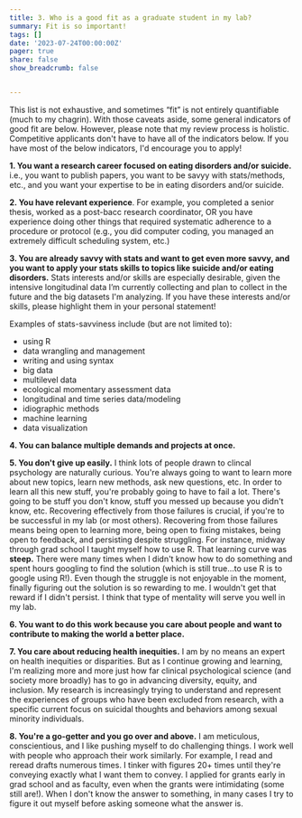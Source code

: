 ```yaml
---
title: 3. Who is a good fit as a graduate student in my lab?
summary: Fit is so important!
tags: []
date: '2023-07-24T00:00:00Z'
pager: true
share: false
show_breadcrumb: false


---
```

This list is not exhaustive, and sometimes “fit” is not entirely quantifiable (much to my chagrin). With those caveats aside, some general indicators of good fit are below. However, please note that my review process is holistic. Competitive applicants don't have to have all of the indicators below. If you have most of the below indicators, I'd encourage you to apply!

**1.  You want a research career focused on eating disorders and/or suicide.** i.e., you want to publish papers, you want to be savyy with stats/methods, etc., and you want your expertise to be in eating disorders and/or suicide.

**2.  You have relevant experience**. For example, you completed a senior thesis, worked as a post-bacc research coordinator, OR you have experience doing other things that required systematic adherence to a procedure or protocol (e.g., you did computer coding, you managed an extremely difficult scheduling system, etc.)

**3.  You are already savvy with stats and want to get even more savvy, and you want to apply your stats skills to topics like suicide and/or eating disorders.** Stats interests and/or skills are especially desirable, given the intensive longitudinal data I’m currently collecting and plan to collect in the future and the big datasets I'm analyzing. If you have these interests and/or skills, please highlight them in your personal statement!

Examples of stats-savviness include (but are not limited to):
- using R
- data wrangling and management
- writing and using syntax
- big data
- multilevel data
- ecological momentary assessment data
- longitudinal and time series data/modeling
- idiographic methods
- machine learning
- data visualization

**4.  You can balance multiple demands and projects at once.**

**5. You don't give up easily.** I think lots of people drawn to clincal psychology are naturally curious. You're always going to want to learn more about new topics, learn new methods, ask new questions, etc. In order to learn all this new stuff, you're probably going to have to fail a lot. There's going to be stuff you don't know, stuff you messed up because you didn't know, etc. Recovering effectively from those failures is crucial, if you're to be successful in my lab (or most others). Recovering from those failures means being open to learning more, being open to fixing mistakes, being open to feedback, and persisting despite  struggling. For instance, midway through grad school I taught myself how to use R. That learning curve was **steep.** There were many times when I didn't know how to do something and spent hours googling to find the solution (which is still true...to use R is to google using R!). Even though the struggle is not enjoyable in the moment, finally figuring out the solution is so rewarding to me. I wouldn't get that reward if I didn't persist. I think that type of mentality will serve you well in my lab.

**6.  You want to do this work because you care about people and want to contribute to making the world a better place.** 

**7.  You care about reducing health inequities.** I am by no means an expert on health inequities or disparities. But as I continue growing and learning, I'm realizing more and more just how far clinical psychological science (and society more broadly) has to go in advancing diversity, equity, and inclusion. My research is increasingly trying to understand and represent the experiences of groups who have been excluded from research, with a specific current focus on suicidal thoughts and behaviors among sexual minority individuals.

**8. You're a go-getter and you go over and above.** I am meticulous, conscientious, and I like pushing myself to do challenging things. I work well with people who approach their work similarly. For example, I read and reread drafts numerous times. I tinker with figures 20+ times until they're conveying exactly what I want them to convey. I applied for grants early in grad school and as faculty, even when the grants were intimidating (some still are!). When I don't know the answer to something, in many cases I try to figure it out myself before asking someone what the answer is. 
